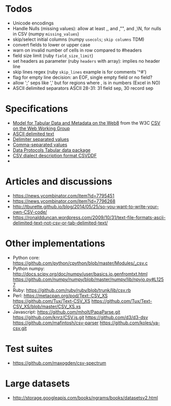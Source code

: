 # Todos #

* Unicode encodings
* Handle Nulls (missing values): allow at least ,, and ,"", and ,\N,
  for nulls in CSV  (numpy `missing_values`)
* skip/select initial columns (numpy `usecols`; `skip columns` TDM)
* convert fields to lower or upper case
* warn on invalid number of cells in row compared to #headers
* field size limit (ruby `field_size_limit`)
* set headers as parameter (ruby `headers` with array): implies no
  header line
* skip lines regex (ruby `skip_lines` example is for comments '^#')
* flag for empty line decision: an EOF, single empty field or no field?
* allow ';' seps like ',' but for regions where , is in numbers (Excel in NO)
* ASCII delimited separators ASCII 28-31: 31 field sep, 30 record sep

# Specifications #

* [Model for Tabular Data and Metadata on the Web][1][8]
  from the W3C [CSV on the Web Working Group][2]
* [ASCII delimited text][3]
* [Delimiter separated values][4]
* [Comma-separated values][5]
* [Data Protocols Tabular data package][6]
* [CSV dialect description format CSVDDF][7]
* 

# Articles and discussions #

* https://news.ycombinator.com/item?id=7795451
* https://news.ycombinator.com/item?id=7796268
* http://tburette.github.io/blog/2014/05/25/so-you-want-to-write-your-own-CSV-code/
* https://ronaldduncan.wordpress.com/2009/10/31/text-file-formats-ascii-delimited-text-not-csv-or-tab-delimited-text/

# Other implementations #

* Python core: https://github.com/python/cpython/blob/master/Modules/_csv.c
* Python numpy: http://docs.scipy.org/doc/numpy/user/basics.io.genfromtxt.html
  https://github.com/numpy/numpy/blob/master/numpy/lib/npyio.py#L1257
* Ruby: https://github.com/ruby/ruby/blob/trunk/lib/csv.rb
* Perl: https://metacpan.org/pod/Text::CSV_XS
  https://github.com/Tux/Text-CSV_XS
  https://github.com/Tux/Text-CSV_XS/blob/master/CSV_XS.xs
* Javascript: https://github.com/mholt/PapaParse.git
  https://github.com/knrz/CSV.js.git
  https://github.com/d3/d3-dsv
  https://github.com/mafintosh/csv-parser
  https://github.com/koles/ya-csv.git

# Test suites #

* https://github.com/maxogden/csv-spectrum

# Large datasets #

* http://storage.googleapis.com/books/ngrams/books/datasetsv2.html


[1]: http://www.w3.org/TR/tabular-data-model/
[2]: http://www.w3.org/2013/csvw/wiki/Main_Page
[3]: https://en.wikipedia.org/wiki/Delimiter#ASCII_delimited_text
[4]: https://en.wikipedia.org/wiki/Delimiter-separated_values
[5]: https://en.wikipedia.org/wiki/Comma-separated_values
[6]: http://dataprotocols.org/tabular-data-package/#csv-files
[7]: http://dataprotocols.org/csv-dialect/
[8]: http://www.w3.org/TR/tabular-metadata/
